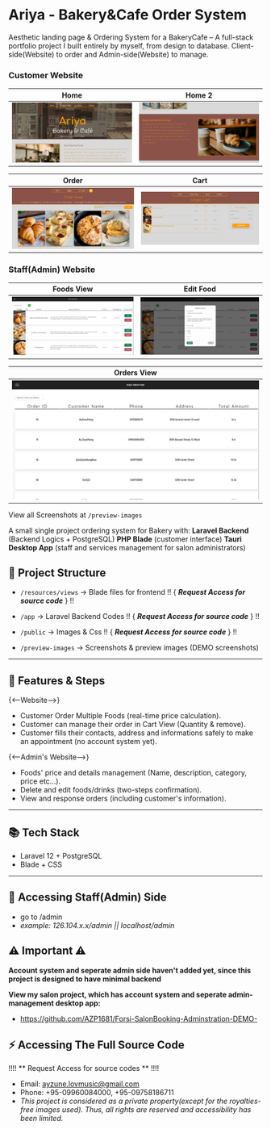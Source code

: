 # Ariya - Bakery&Cafe Order System

Aesthetic landing page & Ordering System for a BakeryCafe – A full-stack portfolio project I built entirely by myself, from design to database.
Client-side(Website) to order and Admin-side(Website) to manage.

### Customer Website
| Home | Home 2 |
|------|--------|
| ![Home](./preview-images/Client%28Website%29/1.%20home.PNG) | ![Home2](./preview-images/Client%28Website%29/2.%20home.PNG) 

| Order | Cart |
|-------|------|
| ![Order](./preview-images/Client%28Website%29/3.%20Order.PNG) | ![Cart](./preview-images/Client%28Website%29/5.%20Cart.PNG) |

### Staff(Admin) Website
| Foods View | Edit Food |
|-------------|---------|
| ![Home](./preview-images/Staff%28Website%29/1.%20StaffFoodsView.PNG) | ![FoodEdit](./preview-images/Staff%28Website%29/2.%20StaffFoodEdit.PNG) |

|Orders View |
|------------|
|![OrderViews](./preview-images/Staff%28Website%29/4.%20StaffOrdersView.PNG)  

  

   

View all Screenshots at  `/preview-images`
  

A small single project ordering system for Bakery with:
 **Laravel Backend** (Backend Logics + PostgreSQL)
 **PHP Blade** (customer interface)
 **Tauri Desktop App** (staff and services management for salon administrators)

## 🧱 Project Structure ##
- `/resources/views` → Blade files for frontend  !! { ***Request Access for source code*** } !!
- `/app` → Laravel Backend Codes  !! { ***Request Access for source code*** } !!
- `/public` → Images & Css  !! { ***Request Access for source code*** } !!

- `/preview-images` → Screenshots & preview images (DEMO screenshots)

---

## 💫 Features & Steps ##

 {<--Website-->}
  - Customer Order Multiple Foods (real-time price calculation).
  - Customer can manage their order in Cart View (Quantity & remove).
  - Customer fills their contacts, address and informations safely to make an appointment (no account system yet).

 {<--Admin's Website-->}
  - Foods' price and details management (Name, description, category, price etc...).
  - Delete and edit foods/drinks (two-steps confirmation).
  - View and response orders (including customer's information).

--------------------------------------------------------------

## 📚 Tech Stack  ##
- Laravel 12 + PostgreSQL
- Blade + CSS

--------------------------------------------------------------

## 📃 Accessing Staff(Admin) Side ##
- go to /admin
- *example: 126.104.x.x/admin || localhost/admin*

## ⚠ Important ⚠ ##
**Account system and seperate admin side haven't added yet, since this project is designed to have minimal backend**

**View my salon project, which has account system and seperate admin-management desktop app:**
- https://github.com/AZP1681/Forsi-SalonBooking-Adminstration-DEMO-


## ⚡ Accessing The Full Source Code

!!!! ** Request Access for source codes ** !!!!
 - Email: ayzune.lovmusic@gmail.com
 - Phone: +95-09960084000, +95-09758186711
 - *This project is considered as a private property(except for the royalties-free images used). Thus, all rights are reserved and accessibility has been limited.*
